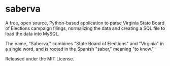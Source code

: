 saberva
=======

A free, open source, Python-based application to parse Virginia State Board of Elections campaign filings, normalizing the data and creating a SQL file to load the data into MySQL.

The name, "Saberva," combines "State Board of Elections" and "Virginia" in a single word, and is rooted in the Spanish "saber," meaning "to know."

Released under the MIT License.